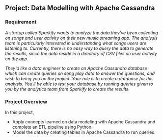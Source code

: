 ## Project: Data Modelling with Apache Cassandra

### Requirement

*A startup called Sparkify wants to analyze the data they've been collecting on songs and user activity on their new music streaming app. The analysis team is particularly interested in understanding what songs users are listening to. Currently, there is no easy way to query the data to generate the results, since the data reside in a directory of CSV files on user activity on the app.*

*They'd like a data engineer to create an Apache Cassandra database which can create queries on song play data to answer the questions, and wish to bring you on the project. Your role is to create a database for this analysis. You'll be able to test your database by running queries given to you by the analytics team from Sparkify to create the results.*

### Project Overview

In this project,

- Apply concepts learned on data modeling with Apache Cassandra and complete an ETL pipeline using Python.
- Model the data by creating tables in Apache Cassandra to run queries.